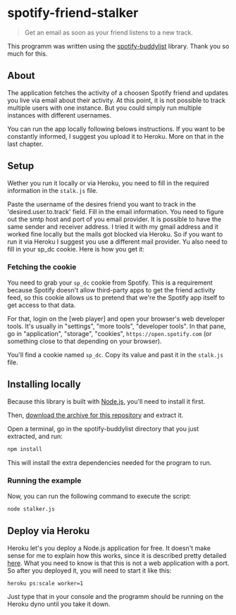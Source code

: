 # spotify-friend-stalker 

> Get an email as soon as your friend listens to a new track.

This programm was written using the [spotify-buddylist](https://github.com/valeriangalliat/spotify-buddylist) library. Thank you so much for this.

## About
The application fetches the activity of a choosen Spotify friend and 
updates you live via email about their activity.
At this point, it is not possible to track multiple users with one instance. 
But you could simply run multiple instances with different usernames.

You can run the app locally following belows instructions. If you want to be 
constantly informed, I suggest you upload it to Heroku. More on that in the last chapter.

## Setup
Wether you run it locally or via Heroku, you need to fill in the required information in the `stalk.js` file.

Paste the username of the desires friend you want to track in the 'desired.user.to.track' field.
Fill in the email information. You need to figure out the smtp host and port of you email provider.
It is possible to have the same sender and receiver address. 
I tried it with my gmail address and it worked fine locally but the mails got blocked via Heroku.
So if you want to run it via Heroku I suggest you use a different mail provider.
Yu also need to fill in your sp_dc cookie. Here is how you get it:


### Fetching the cookie

You need to grab your `sp_dc` cookie from Spotify. This is a
requirement because Spotify doesn't allow third-party apps to get the
friend activity feed, so this cookie allows us to pretend that we're the
Spotify app itself to get access to that data.

For that, login on the [web player] and open your browser's web
developer tools. It's usually in "settings", "more tools", "developer
tools". In that pane, go in "application", "storage", "cookies",
`https://open.spotify.com` (or something close to that depending on your
browser).

You'll find a cookie named `sp_dc`. Copy its value and past it in the `stalk.js` file.



## Installing locally

Because this library is built with [Node.js](https://nodejs.org/),
you'll need to install it first.

Then, [download the archive for this repository](https://github.com/valeriangalliat/spotify-buddylist/archive/refs/heads/master.zip)
and extract it.

Open a terminal, go in the spotify-buddylist directory that you just
extracted, and run:

```sh
npm install
```

This will install the extra dependencies needed for the program to run.


### Running the example

Now, you can run the following command to execute the script:

```sh
node stalker.js
```

## Deploy via Heroku
Heroku let's you deploy a Node.js application for free.
It doesn't make sense for me to explain how this works, since it is described pretty detailed [here](https://devcenter.heroku.com/articles/deploying-nodejs).
What you need to know is that this is not a web application with a port. So after you deployed it, you will need to start it like this:

```sh
heroku ps:scale worker=1
```

Just type that in your console and the programm should be running on the Heroku dyno until you take it down.

